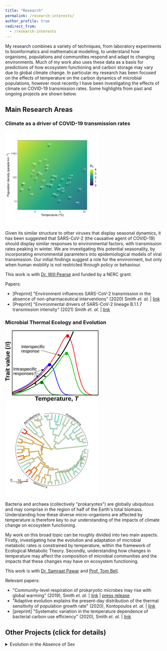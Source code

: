 ```yaml
---
title: "Research"
permalink: /research-interests/
author_profile: true
redirect_from: 
  - /research-interests
---
```


My research combines a variety of techniques, from laboratory experiments to bioinformatics and mathematical modelling, to understand how organisms,
populations and communities respond and adapt to changing environments. Much of my work also uses these data as a basis for predictions of how ecosystem 
functioning and carbon storage may vary due to global climate change. In particular my research has been focused on the effects of temperature on the carbon
dynamics of microbial populations, however most recently I have been investigating the effects of climate on COVID-19 transmission rates. Some highlights 
from past and ongoing projects are shown below.

## Main Research Areas

### Climate as a driver of COVID-19 transmission rates
  
<p float="left">
  <img src="/images/heatmap_R0.png" width="300" />
</p>

Given its similar structure to other viruses that display seasonal dynamics, it has been suggested that SARS-CoV-2 (the causative agent of COVID-19)
should display similar responses to environmental factors, with transmission rates peaking in winter. We are investigating this potential
seasonality, by incorporating environmental parameters into epidemiological models of viral transmission. Our initial findings suggest a role for
the environment, but only when human mobility is not restricted through policy or behaviour.

This work is with [Dr. Will Pearse](http://pearselab.com/ "Pearse Lab") and funded by a NERC grant.

Papers:
 * [Preprint] "Environment influences SARS-CoV-2 transmission in the absence of non-pharmaceutical interventions" (2020) Smith *et. al.*  &#124; [link](https://doi.org/10.1101/2020.09.12.20193250)
 * [Preprint] "Environmental drivers of SARS-CoV-2 lineage B.1.1.7 transmission intensity" (2021) Smith *et. al.*  &#124; [link](https://doi.org/10.1101/2021.03.09.21253242)


### Microbial Thermal Ecology and Evolution

  
<p float="left">
  <img src="/images/conceptual_TPC.png" width="300" />
  <img src="/images/Tpk_evolution.png" width="300" />
</p>

Bacteria and archaea (collectively "prokaryotes") are globally ubiquitous and may
comprise in the region of half of the Earth's total biomass. Understanding how these
diverse micro-organisms are affected by temperature is therefore key to our understanding
of the impacts of climate change on ecosystem functioning.
  
My work on this broad topic can be roughly divided into two main aspects. Firstly,
investigating how the evolution and adaptation of microbial metabolic rates is
constrained by temperature, within the framework of Ecological Metabolic Theory. Secondly,
understanding how changes in temperature may affect the composition of microbial communities
and the impacts that these changes may have on ecosystem functioning.

This work is with [Dr. Samraat Pawar](https://mhasoba.pythonanywhere.com/pawarlab/default/index "Pawar Lab") 
and [Prof. Tom Bell](https://bellmicrobelab.wordpress.com "Bell Lab").

Relevant papers: 

  * "Community-level respiration of prokaryotic microbes may rise with global warming" (2019), Smith *et. al.*  &#124; [link](https://www.nature.com/articles/s41467-019-13109-1)  &#124; [press release](https://www.imperial.ac.uk/news/193867/bacteria-contribute-more-climate-change-planet/)
  * "Adaptive evolution explains the present-day distribution of the thermal sensitivity of population growth rate" (2020), Kontopoulos *et. al.* &#124; [link](https://doi.org/10.1371/journal.pbio.3000894)
  * [preprint] "Systematic variation in the temperature dependence of bacterial carbon use efficiency" (2020), Smith *et. al.*  &#124; [link](https://www.biorxiv.org/content/10.1101/2020.09.14.296095v1)


## Other Projects (click for details)

<!--
<details>
  <summary>Blue carbon storage potential of seagrass</summary>

</details>
-->

<details>
  <summary>Evolution in the Absence of Sex</summary>

<p float="left">
  <img src="/images/Rotaria-neptunoida.jpg" width="300" />
  <img src="/images/Eyres2015_Fig4.png" width="300" />
</p>

Bdelloid rotifers are a bizarre group of anciently asexual microscopic animals, dubbed
an evolutionary "scandal". In order to be successful over an evolutionary time-scale in
the absence of sexual recombination, bdelloid rotifers appear to have incorporated an 
unusually high number of foreign genes into their genomes, via horizontal gene transfer (HGT). 
My involvement in understanding this process began with working to produce a genome for
one rotifer species, *Rotaria magnacalcarata*, and then mapping putative HGT genes (previously
identified via transcriptomics) to the genome assembly in order to confirm their presence.

This was with Prof. Tim Barraclough's group - [barralab](http://barralab.bio.ic.ac.uk/).

Relevant papers: 
  * "Comparative genomics of bdelloid rotifers: Insights from desiccating and nondesiccating species" (2018), Nowell *et. al.* &#124; [link](https://doi.org/10.1371/journal.pbio.2004830) &#124; [press release](https://www.imperial.ac.uk/news/185867/we-still-dont-know-strange-celibate/)
  * "Horizontal gene transfer in bdelloid rotifers is ancient, ongoing and more frequent in species from desiccating habitats" (2015), Eyres *et. al.* &#124; [link](http://bmcbiol.biomedcentral.com/articles/10.1186/s12915-015-0202-9)

</details>
